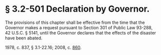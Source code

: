 # § 3.2-501 Declaration by Governor.

<p>The provisions of this chapter shall be effective from the time that the Governor makes a request pursuant to Section 301 of Public Law 93-288, 42 U.S.C. § 5141, until the Governor declares that the effects of the disaster have been abated.</p><p>1978, c. 837, § 3.1-22.16; 2008, c. <a href='http://lis.virginia.gov/cgi-bin/legp604.exe?081+ful+CHAP0860'>860</a>.</p>